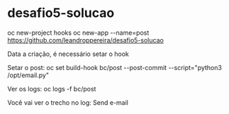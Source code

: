 # desafio5-solucao

oc new-project hooks
oc new-app --name=post https://github.com/leandroppereira/desafio5-solucao

Data a criação, é necessário setar o hook


Setar o post:
oc set build-hook bc/post --post-commit --script="python3 /opt/email.py"

Ver os logs:
oc logs -f bc/post

Você vai ver o trecho no log:
Send e-mail